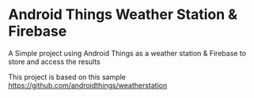 Android Things Weather Station & Firebase
==========================================

A Simple project using Android Things as a weather station & Firebase to store and access the results

This project is based on this sample https://github.com/androidthings/weatherstation